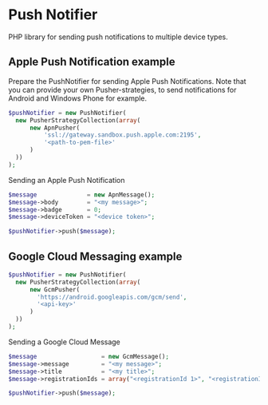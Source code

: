 # Push Notifier
PHP library for sending push notifications to multiple device types.

## Apple Push Notification example ##

Prepare the PushNotifier for sending Apple Push Notifications. Note that you can provide your own Pusher-strategies, to send notifications for Android and Windows Phone for example.

```php
$pushNotifier = new PushNotifier(
  new PusherStrategyCollection(array(
      new ApnPusher(
          'ssl://gateway.sandbox.push.apple.com:2195',
          '<path-to-pem-file>'
      )
  ))
);
```

Sending an Apple Push Notification
```php
$message              = new ApnMessage();
$message->body        = "<my message>";
$message->badge       = 0;
$message->deviceToken = "<device token>";

$pushNotifier->push($message);
```

## Google Cloud Messaging example ##

```php
$pushNotifier = new PushNotifier(
  new PusherStrategyCollection(array(
      new GcmPusher(
        'https://android.googleapis.com/gcm/send',
        '<api-key>'
      )
  ))
);
```

Sending a Google Cloud Message
```php
$message                  = new GcmMessage();
$message->message         = "<my message>";
$message->title           = "<my title>";
$message->registrationIds = array("<registrationId 1>", "<registrationId 2>", ... , "<registrationId n>");

$pushNotifier->push($message);
```
